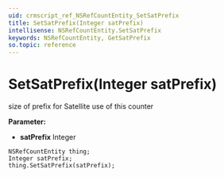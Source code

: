 ```yaml
---
uid: crmscript_ref_NSRefCountEntity_SetSatPrefix
title: SetSatPrefix(Integer satPrefix)
intellisense: NSRefCountEntity.SetSatPrefix
keywords: NSRefCountEntity, GetSatPrefix
so.topic: reference
---
```


# SetSatPrefix(Integer satPrefix)

size of prefix for Satellite use of this counter

**Parameter:** 
 - **satPrefix** Integer

```crmscript
NSRefCountEntity thing;
Integer satPrefix;
thing.SetSatPrefix(satPrefix);
```

